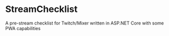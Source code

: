 # StreamChecklist
A pre-stream checklist for Twitch/Mixer written in ASP.NET Core with some PWA capabilities
